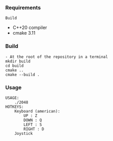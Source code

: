 ### Requirements
`Build`
- C++20 compiler
- cmake 3.11
### Build
```
- At the root of the repository in a terminal
mkdir build
cd build
cmake ..
cmake --build .
```
### Usage
```
USAGE:
    ./2048
HOTKEYS:
    Keyboard (american):
        UP : Z
        DOWN : Q
        LEFT : S
        RIGHT : D
    Joystick
```